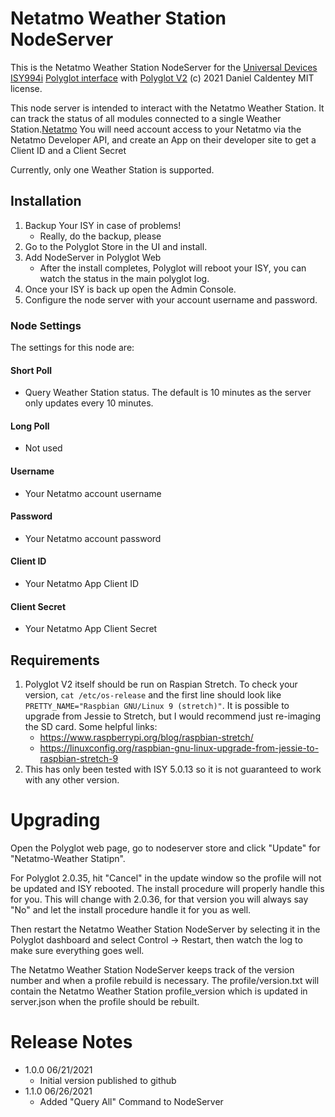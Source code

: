 
# Netatmo Weather Station NodeServer

This is the Netatmo Weather Station NodeServer for the [Universal Devices ISY994i](https://www.universal-devices.com/residential/ISY) [Polyglot interface](http://www.universal-devices.com/developers/polyglot/docs/) with  [Polyglot V2](https://github.com/Einstein42/udi-polyglotv2)
(c) 2021 Daniel Caldentey
MIT license.

This node server is intended to interact with the Netatmo Weather Station. It can track the status of all modules connected to a single Weather Station.[Netatmo](https://www.netatmo.com/en-us/weather) You will need account access to your Netatmo via the Netatmo Developer API, and create an App on their developer site to get a Client ID and a Client Secret 

Currently, only one Weather Station is supported.

## Installation

1. Backup Your ISY in case of problems!
   * Really, do the backup, please
2. Go to the Polyglot Store in the UI and install.
3. Add NodeServer in Polyglot Web
   * After the install completes, Polyglot will reboot your ISY, you can watch the status in the main polyglot log.
4. Once your ISY is back up open the Admin Console.
5. Configure the node server with your account username and password.

### Node Settings
The settings for this node are:

#### Short Poll
   * Query Weather Station status. The default is 10 minutes as the server only updates every 10 minutes.
#### Long Poll
   * Not used

#### Username
   * Your Netatmo account username

#### Password
   * Your Netatmo account password

#### Client ID
   * Your Netatmo App Client ID

#### Client Secret
   * Your Netatmo App Client Secret


## Requirements

1. Polyglot V2 itself should be run on Raspian Stretch.
  To check your version, ```cat /etc/os-release``` and the first line should look like
  ```PRETTY_NAME="Raspbian GNU/Linux 9 (stretch)"```. It is possible to upgrade from Jessie to
  Stretch, but I would recommend just re-imaging the SD card.  Some helpful links:
   * https://www.raspberrypi.org/blog/raspbian-stretch/
   * https://linuxconfig.org/raspbian-gnu-linux-upgrade-from-jessie-to-raspbian-stretch-9
2. This has only been tested with ISY 5.0.13 so it is not guaranteed to work with any other version.

# Upgrading

Open the Polyglot web page, go to nodeserver store and click "Update" for "Netatmo-Weather Statipn".

For Polyglot 2.0.35, hit "Cancel" in the update window so the profile will not be updated and ISY rebooted.  The install procedure will properly handle this for you.  This will change with 2.0.36, for that version you will always say "No" and let the install procedure handle it for you as well.

Then restart the Netatmo Weather Station NodeServer by selecting it in the Polyglot dashboard and select Control -> Restart, then watch the log to make sure everything goes well.

The Netatmo Weather Station NodeServer keeps track of the version number and when a profile rebuild is necessary.  The profile/version.txt will contain the Netatmo Weather Station profile_version which is updated in server.json when the profile should be rebuilt.

# Release Notes

- 1.0.0 06/21/2021
   - Initial version published to github
- 1.1.0 06/26/2021
   - Added "Query All" Command to NodeServer
